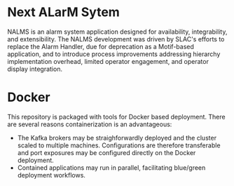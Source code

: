 # Next ALarM Sytem

NALMS is an alarm system application designed for availability, integrability, and extensibility. The NALMS development was driven by SLAC's efforts to replace the Alarm Handler, due for deprecation as a Motif-based application, and to introduce process improvements addressing hierarchy implementation overhead, limited operator engagement, and operator display integration.


# Docker

This repository is packaged with tools for Docker based deployment. There are several reasons containerization is an advantageous:
* The Kafka brokers may be straighforwardly deployed and the cluster scaled to multiple machines. Configurations are therefore transferable and port exposures may be configured directly on the Docker deployment. 
* Contained applications may run in parallel, facilitating blue/green deployment workflows. 